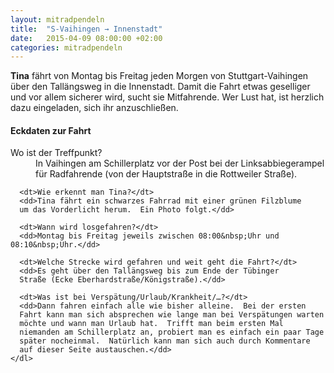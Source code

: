 ```yaml
---
layout: mitradpendeln
title:  "S-Vaihingen → Innenstadt"
date:   2015-04-09 08:00:00 +02:00
categories: mitradpendeln
---
```


<strong>Tina</strong> fährt von Montag bis Freitag jeden Morgen von Stuttgart-Vaihingen über den Tallängsweg in die Innenstadt.  Damit die Fahrt etwas geselliger und vor allem sicherer wird, sucht sie Mitfahrende.  Wer Lust hat, ist herzlich dazu eingeladen, sich ihr anzuschließen.

#### Eckdaten zur Fahrt

<div class="row">
  <div class="col-xs-12"> <!-- TODO: add col-md-6 -->
    <dl>
      <dt>Wo ist der Treffpunkt?</dt>
      <dd>In Vaihingen am Schillerplatz vor der Post bei der
      Linksabbiegerampel für Radfahrende (von der Hauptstraße in die
      Rottweiler Straße).</dd>
      
      <dt>Wie erkennt man Tina?</dt>
      <dd>Tina fährt ein schwarzes Fahrrad mit einer grünen Filzblume
      um das Vorderlicht herum.  Ein Photo folgt.</dd>
      
      <dt>Wann wird losgefahren?</dt>
      <dd>Montag bis Freitag jeweils zwischen 08:00&nbsp;Uhr und 08:10&nbsp;Uhr.</dd>
      
      <dt>Welche Strecke wird gefahren und weit geht die Fahrt?</dt>
      <dd>Es geht über den Tallängsweg bis zum Ende der Tübinger
      Straße (Ecke Eberhardstraße/Königstraße).</dd>
      
      <dt>Was ist bei Verspätung/Urlaub/Krankheit/…?</dt>
      <dd>Dann fahren einfach alle wie bisher alleine.  Bei der ersten
      Fahrt kann man sich absprechen wie lange man bei Verspätungen warten
      möchte und wann man Urlaub hat.  Trifft man beim ersten Mal
      niemanden am Schillerplatz an, probiert man es einfach ein paar Tage
      später nocheinmal.  Natürlich kann man sich auch durch Kommentare
      auf dieser Seite austauschen.</dd>
    </dl>
  </div>
  <!--
  <div class="col-xs-12 col-md-6">
    <div class="thumbnail">
      <img src="{{ "" | prepend: site.baseurl }}"
	   alt="Tinas Fahrrad" width="400px" max-width="100%">
      <div class="caption">
        <p>Tinas Fahrrad erkennt man gut an der grünen Filzblume um
        das Vorderlicht..</p>
      </div>
    </div>
  </div>
  -->
</div>


